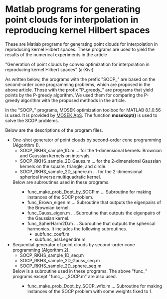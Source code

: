 <H1> Matlab programs for generating point clouds for interpolation in reproducing kernel Hilbert spaces </H1>

These are Matlab programs for generating point clouds for interpolation in reproducing kernel Hilbert spaces. These programs are used to yield the results of the numerical experiments in the article

"Generation of point clouds by convex optimization for interpolation in reproducing kernel Hilbert spaces" (arXiv:).

As written below, the programs with the prefix "SOCP_" are based on the second-order cone programming problems, which are proposed in the above article. Those with the profix "P_greedy_" are programs that yield points by the P-greedy algorithm. We used them for comparing the P-greedy algorithm with the proposed methods in the article. 

In the "SOCP_" programs, MOSEK optimization toolbox for MATLAB 8.1.0.56 is used. It is provided by <a href="https://www.mosek.com/">MOSEK ApS</a>. The function <b>mosekopt()</b> is used to solve the SCOP problems. 

Below are the descriptions of the program files.

<ul>
  <li> One-shot generator of point clouds by second-order cone programming (Algorithm 1).
    <ul>
      <li> SOCP_RKHS_sample_1D.m &hellip; for the 1-dimensional kernels: Brownian and Gaussian kernels on intervals. </li>
      <li> SOCP_RKHS_sample_2D_Gauss.m &hellip; for the 2-dimensional Gaussian kernels on the square, triangle, and circle. </li>
      <li> SOCP_RKHS_sample_2D_sphere.m &hellip; for the 2-dimensional spherical inverse multiquadratic kernel. </li>
    </ul>
    Below are subroutines used in these programs.
    <ul>
      <ul>
        <li> func_make_prob_Dopt_by_SOCP.m &hellip; Subroutine for making instances of the SOCP problem.</li>
        <li> func_Brown_eigen.m &hellip; Subroutine that outputs the eigenpairs of the Brownian kernel. </li>
        <li> func_Gauss_eigen.m &hellip; Subroutine that outputs the eigenpairs of the Gaussian kernel. </li>
        <li> func_SpherHarm2D.m &hellip; Subroutine that outputs the spherical harmonics. It includes the following subroutines.
        <ul>
          <li> subfunc_coeff.m </li>
          <li> subfunc_assLegendre.m </li>
        </ul>
        </li>
      </ul>
    </ul>
  </li>
  <li> Sequential generator of point clouds by second-order cone programming (Algorithm 2).
    <ul>
      <li> SOCP_RKHS_sample_1D_seq.m </li>
      <li> SOCP_RKHS_sample_2D_Gauss_seq.m </li>
      <li> SOCP_RKHS_sample_2D_sphere_seq.m </li>
    </ul>
    Below is a subroutine used in these programs. The above "func_" programs except "func_..._SOCP.m" are also used. 
    <ul>
      <ul>
        <li> func_make_prob_Dopt_by_SOCP_wfix.m &hellip; Subroutine for making instances of the SOCP problem with some weights fixed to 1.</li>
      </ul>
    </ul>
  </li>

</ul>
